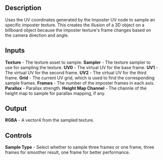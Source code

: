 ## Description
Uses the UV coordinates generated by the Imposter UV node to sample an specific imposter texture. 
This creates the illusion of a 3D object on a billboard object because the imposter texture's frame changes based on the camera direction and angle.

## Inputs
**Texture** - The texture asset to sample.
**Sampler** - The texture sampler to use for sampling the texture.
**UV0** - The virtual UV for the base frame.
**UV1** - The virtual UV for the second frame.
**UV2** - The virtual UV for the third frame.
**Grid** - The current UV grid, which is used to find the corresponding sample frames.
**Frames** - The number of the imposter frames in each axis.
**Parallax** - Parallax strength.
**Height Map Channel** - The channle of the height map to sample for parallax mapping, if any.

## Output
**RGBA** - A vector4 from the sampled texture.

## Controls
**Sample Type** - Select whether to sample three frames or one frame, three frames for smoother result, one frame for better performance.
